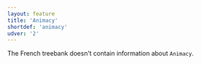 ```yaml
---
layout: feature
title: 'Animacy'
shortdef: 'animacy'
udver: '2'
---
```


The French treebank doesn't contain information about `Animacy`.

<!-- Interlanguage links updated Út zář 29 20:31:33 CEST 2020 -->
